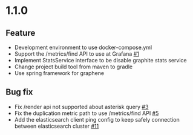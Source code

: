 # 1.1.0

## Feature
- Development environment to use docker-compose.yml
- Support the /metrics/find API to use at Grafana [#1](https://github.com/Dark0096/disthene-reader/issues/1) 
- Implement StatsService interface to be disable graphite stats service
- Change project build tool from maven to gradle
- Use spring framework for graphene

## Bug fix
- Fix /render api not supported about asterisk query [#3](https://github.com/Dark0096/disthene-reader/issues/3)
- Fix the duplication metric path to use /metrics/find API [#5](https://github.com/Dark0096/disthene-reader/issues/5)
- Add the elasticsearch client ping config to keep safely connection between elasticsearch cluster [#11](https://github.com/Dark0096/disthene-reader/issues/11) 
